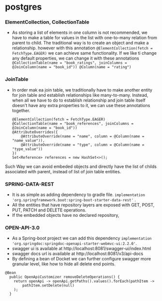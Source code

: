 # postgres

### ElementCollection, CollectionTable

- As storing a list of elements in one column is not recommended, we have to make a table for values
  in the list with one-to-many relation from parent to child.
  The traditional way is to create an object and make a relationship. however with this
  annotation `@ElementCollection(fetch = FetchType.EAGER)` we can achieve same functionality.
  If we like ti change any default properties, we can change it with these
  annotations`  @CollectionTable(name = "book_ratings", joinColumns = @JoinColumn(name = "book_id"))
  @Column(name = "rating")`

### JoinTable

- In order mak ea join table, we traditionally have to make another entity for join table and
  establish relationships like many-to-many. Instead, when all we have to do to establish
  relationship and join table itself doesn't have any extra properties to it, we can use these
  annotations together.
  ``` 
  @ElementCollection(fetch = FetchType.EAGER)
  @CollectionTable(name = "book_references", joinColumns = @JoinColumn(name = "book_id"))
  @AttributeOverrides({
      @AttributeOverride(name = "name", column = @Column(name = "name_value")),
      @AttributeOverride(name = "type", column = @Column(name = "type_value"))
  })
  Set<Reference> references = new HashSet<>();
  ```

Such Way we can avoid embeded objects and directly have the list of childs associated with
parent, instead of list of join table entities.

### SPRING-DATA-REST

- It is as simple as adding dependency to gradle
  file. `implementation 'org.springframework.boot:spring-boot-starter-data-rest'` .
- All the entities that have repository layers are exposed with GET, POST, PUT, PATCH and DELETE
  operations.
- If the embedded objects have no declared repository,

### OPEN-API-3.0

- As a Spring-boot project we can add this
  dependency `implementation 'org.springdoc:springdoc-openapi-starter-webmvc-ui:2.2.0'`.
- swagger ui is available at http://localhost:8081/swagger-ui/index.html
- swagger docs url is available at http://localhost:8081/v3/api-docs
- By defining a bean of Docket we can further configure swagger more granular level, like how to
  hide all delete end points.

```
@Bean
  public OpenApiCustomizer removeDeleteOperations() {
    return openApi -> openApi.getPaths().values().forEach(pathItem ->
        pathItem.setDelete(null)
    );
  }
```

